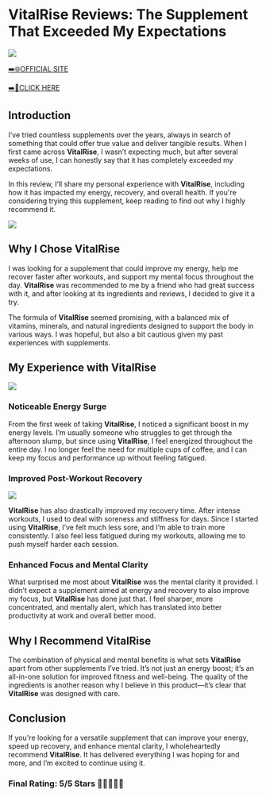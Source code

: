 # **VitalRise Reviews**: The Supplement That Exceeded My Expectations

[![](https://static.vecteezy.com/system/resources/thumbnails/019/896/014/small/buy-now-gradient-button-with-cart-symbol-buy-now-illustration-png.png)](https://edetoop.top/lander/sugarpreland-1/vitalrise.html) 

[➡️🌐OFFICIAL SITE](https://edetoop.top/lander/sugarpreland-1/vitalrise.html) 

[➡️🔗CLICK HERE](https://edetoop.top/lander/sugarpreland-1/vitalrise.html) 


## Introduction

I’ve tried countless supplements over the years, always in search of something that could offer true value and deliver tangible results. When I first came across **VitalRise**, I wasn’t expecting much, but after several weeks of use, I can honestly say that it has completely exceeded my expectations.

In this review, I’ll share my personal experience with **VitalRise**, including how it has impacted my energy, recovery, and overall health. If you're considering trying this supplement, keep reading to find out why I highly recommend it.

[![](https://wallpapers.com/images/hd/red-order-now-button-udg4jcj4arvn8b0n-2.png)](https://edetoop.top/lander/sugarpreland-1/vitalrise.html)  

## Why I Chose **VitalRise**

I was looking for a supplement that could improve my energy, help me recover faster after workouts, and support my mental focus throughout the day. **VitalRise** was recommended to me by a friend who had great success with it, and after looking at its ingredients and reviews, I decided to give it a try.

The formula of **VitalRise** seemed promising, with a balanced mix of vitamins, minerals, and natural ingredients designed to support the body in various ways. I was hopeful, but also a bit cautious given my past experiences with supplements.

## My Experience with **VitalRise**

[![](https://static.vecteezy.com/system/resources/thumbnails/019/896/014/small/buy-now-gradient-button-with-cart-symbol-buy-now-illustration-png.png)](https://edetoop.top/lander/sugarpreland-1/vitalrise.html)

### Noticeable Energy Surge

From the first week of taking **VitalRise**, I noticed a significant boost in my energy levels. I’m usually someone who struggles to get through the afternoon slump, but since using **VitalRise**, I feel energized throughout the entire day. I no longer feel the need for multiple cups of coffee, and I can keep my focus and performance up without feeling fatigued.

### Improved Post-Workout Recovery

[![](https://wallpapers.com/images/hd/red-order-now-button-udg4jcj4arvn8b0n-2.png)](https://edetoop.top/lander/sugarpreland-1/vitalrise.html)  

**VitalRise** has also drastically improved my recovery time. After intense workouts, I used to deal with soreness and stiffness for days. Since I started using **VitalRise**, I’ve felt much less sore, and I’m able to train more consistently. I also feel less fatigued during my workouts, allowing me to push myself harder each session.

### Enhanced Focus and Mental Clarity

What surprised me most about **VitalRise** was the mental clarity it provided. I didn’t expect a supplement aimed at energy and recovery to also improve my focus, but **VitalRise** has done just that. I feel sharper, more concentrated, and mentally alert, which has translated into better productivity at work and overall better mood.

## Why I Recommend **VitalRise**

The combination of physical and mental benefits is what sets **VitalRise** apart from other supplements I’ve tried. It’s not just an energy boost; it’s an all-in-one solution for improved fitness and well-being. The quality of the ingredients is another reason why I believe in this product—it’s clear that **VitalRise** was designed with care.

## Conclusion

If you're looking for a versatile supplement that can improve your energy, speed up recovery, and enhance mental clarity, I wholeheartedly recommend **VitalRise**. It has delivered everything I was hoping for and more, and I’m excited to continue using it.

### Final Rating: 5/5 Stars 🌟🌟🌟🌟🌟
